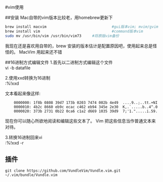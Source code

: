 #vim使用

##安装
Mac自带的vim版本比较老，用homebrew更新下
```sh
brew install macvim                              #gui版本vim; mvim/gvim
brew install vim                                 #command版本vim
sudo mv /usr/bin/vim /usr/bin/vim73     #将原版vim备份
```

我现在还是喜欢用自带的，brew 安装的版本估计是配置原因吧，使用起来总是怪怪的。
MacVim 用起来还不错

##16进制方式编辑文件
1.首先以二进制方式编辑这个文件  
vi -b datafile

2.使用xxd转换为16进制  
:%!xxd

文本看起来像这样:

        0000000: 1f8b 0808 39d7 173b 0203 7474 002b 4e49  ....9..;..tt.+NI
        0000010: 4b2c 8660 eb9c ecac c462 eb94 345e 2e30  K,.`.....b..4^.0
        0000020: 373b 2731 0b22 0ca6 c1a2 d669 1035 39d9  7;'1.".....i.59.

现在你可以随心所欲地阅读和编辑这些文本了。 Vim 把这些信息当作普通文本来对待。

3.转换16进制回来vi  
:%!xxd -r

## 插件
```
git clone https://github.com/VundleVim/Vundle.vim.git ~/.vim/bundle/Vundle.vim
```
